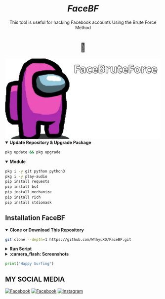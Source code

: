 _<h1 align="center">FaceBF</h1>_
<p align="center"> This tool is useful for hacking Facebook accounts Using the Brute Force Method </p>
<h1 align="center">🐍</h1>
  <img src="img/Mbf.png"></img>
<details open>
  <summary><strong>Update Repository & Upgrade Package</strong></summary>

```bash
pkg update && pkg upgrade
```

  </details>
  
<details open>
  <summary><strong>Module</strong></summary>
  
  ```bash
  pkg i -y git python python3
  pkg i -y play-audio
  pip install requests
  pip install bs4
  pip install mechanize
  pip install rich
  pip install stdiomask
  ```
</details>

## Installation FaceBF

  <details open>
  <summary><strong>Clone or Download This Repository</strong></summary>

```bash
git clone --depth=1 https://github.com/W4hyuXD/FaceBF.git
```

  </details>

  <details>
  <summary><strong>Run Script</strong></summary>

- Move to Folder

```bash
cd FaceBF
```
- Update Repo
```bash
git pull
```
- Input the Tools Menu
```bash
python3 Run.py
```

  </details>
  
  <details opem>
  <summary><strong>:camera_flash: Screenshots</strong></summary>
  <b></b>  
     
  _<h1 align="center">Version 1.4</h1>_   
     
   # Menu Login
   - Login With Cookie Facebook
   - Login With Email & Password 
     # Check Result Crack
     - Check Result Crack Live
     - Check Result Crack Checkpoint
     - Back To Login Menu
   <img src="/img/login.png">
   
   # Menu Tools
   - Crack With Publik ID
   - Crack With Email `Cloning`
   - Check Result Crack `OK/CP`
   - Report Bug
   - Delete Cookie & Token / Keluar Tanpa Menghapus Keduanya
     # List Methode
     - Async     `m.facebook.com`
     - Validate  `mbasic.facebook.com`
     - RegulerApp `www.instagram.com`
       
   <img src="/img/menu.png"></img>
   # Result
   `Live`
   <img src="/img/live.png">
   `Checkpoint`
   <img src="/img/cp.png">

   </details>
   
```python
print("Happy Surfing")
```
## MY SOCIAL MEDIA

[![Facebook](https://img.shields.io/badge/Facebook-Follow-blue?style=for-the-badge&logo=facebook)](https://www.facebook.com/whyxd.567)
[![Facebook](https://img.shields.io/badge/Facebook-Follow-blue?style=for-the-badge&logo=facebook)](https://www.facebook.com/whyu.404)
[![Instagram](https://img.shields.io/badge/Instagram-Follow-pink?style=for-the-badge&logo=Instagram)](https://www.instagram.com/why.404_)

